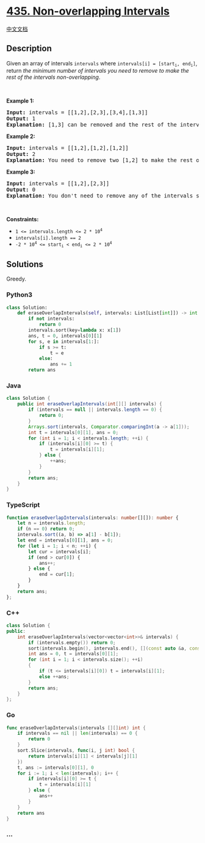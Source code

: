 # [435. Non-overlapping Intervals](https://leetcode.com/problems/non-overlapping-intervals)

[中文文档](/solution/0400-0499/0435.Non-overlapping%20Intervals/README.md)

## Description

<p>Given an array of intervals <code>intervals</code> where <code>intervals[i] = [start<sub>i</sub>, end<sub>i</sub>]</code>, return <em>the minimum number of intervals you need to remove to make the rest of the intervals non-overlapping</em>.</p>

<p>&nbsp;</p>
<p><strong>Example 1:</strong></p>

<pre>
<strong>Input:</strong> intervals = [[1,2],[2,3],[3,4],[1,3]]
<strong>Output:</strong> 1
<strong>Explanation:</strong> [1,3] can be removed and the rest of the intervals are non-overlapping.
</pre>

<p><strong>Example 2:</strong></p>

<pre>
<strong>Input:</strong> intervals = [[1,2],[1,2],[1,2]]
<strong>Output:</strong> 2
<strong>Explanation:</strong> You need to remove two [1,2] to make the rest of the intervals non-overlapping.
</pre>

<p><strong>Example 3:</strong></p>

<pre>
<strong>Input:</strong> intervals = [[1,2],[2,3]]
<strong>Output:</strong> 0
<strong>Explanation:</strong> You don&#39;t need to remove any of the intervals since they&#39;re already non-overlapping.
</pre>

<p>&nbsp;</p>
<p><strong>Constraints:</strong></p>

<ul>
	<li><code>1 &lt;= intervals.length &lt;= 2 * 10<sup>4</sup></code></li>
	<li><code>intervals[i].length == 2</code></li>
	<li><code>-2 * 10<sup>4</sup> &lt;= start<sub>i</sub> &lt; end<sub>i</sub> &lt;= 2 * 10<sup>4</sup></code></li>
</ul>


## Solutions

Greedy.

<!-- tabs:start -->

### **Python3**

```python
class Solution:
    def eraseOverlapIntervals(self, intervals: List[List[int]]) -> int:
        if not intervals:
            return 0
        intervals.sort(key=lambda x: x[1])
        ans, t = 0, intervals[0][1]
        for s, e in intervals[1:]:
            if s >= t:
                t = e
            else:
                ans += 1
        return ans
```

### **Java**

```java
class Solution {
    public int eraseOverlapIntervals(int[][] intervals) {
        if (intervals == null || intervals.length == 0) {
            return 0;
        }
        Arrays.sort(intervals, Comparator.comparingInt(a -> a[1]));
        int t = intervals[0][1], ans = 0;
        for (int i = 1; i < intervals.length; ++i) {
            if (intervals[i][0] >= t) {
                t = intervals[i][1];
            } else {
                ++ans;
            }
        }
        return ans;
    }
}
```

### **TypeScript**

```ts
function eraseOverlapIntervals(intervals: number[][]): number {
    let n = intervals.length;
    if (n == 0) return 0;
    intervals.sort((a, b) => a[1] - b[1]);
    let end = intervals[0][1], ans = 0;
    for (let i = 1; i < n; ++i) {
        let cur = intervals[i];
        if (end > cur[0]) {
            ans++;
        } else {
            end = cur[1];
        }
    }
    return ans;
};
```

### **C++**

```cpp
class Solution {
public:
    int eraseOverlapIntervals(vector<vector<int>>& intervals) {
        if (intervals.empty()) return 0;
        sort(intervals.begin(), intervals.end(), [](const auto &a, const auto &b) { return a[1] < b[1]; });
        int ans = 0, t = intervals[0][1];
        for (int i = 1; i < intervals.size(); ++i)
        {
            if (t <= intervals[i][0]) t = intervals[i][1];
            else ++ans;
        }
        return ans;
    }
};
```

### **Go**

```go
func eraseOverlapIntervals(intervals [][]int) int {
	if intervals == nil || len(intervals) == 0 {
		return 0
	}
	sort.Slice(intervals, func(i, j int) bool {
		return intervals[i][1] < intervals[j][1]
	})
	t, ans := intervals[0][1], 0
	for i := 1; i < len(intervals); i++ {
		if intervals[i][0] >= t {
			t = intervals[i][1]
		} else {
			ans++
		}
	}
	return ans
}
```

### **...**

```

```

<!-- tabs:end -->
